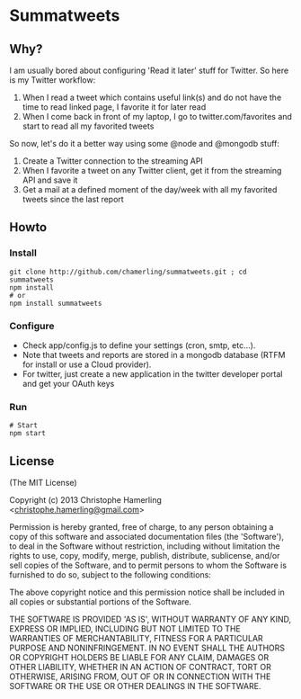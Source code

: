 # Summatweets

## Why?

I am usually bored about configuring 'Read it later' stuff for Twitter. So here is my Twitter workflow:

1. When I read a tweet which contains useful link(s) and do not have the time to read linked page, I favorite it for later read
2. When I come back in front of my laptop, I go to twitter.com/favorites and start to read all my favorited tweets

So now, let's do it a better way using some @node and @mongodb stuff:

1. Create a Twitter connection to the streaming API
2. When I favorite a tweet on any Twitter client, get it from the streaming API and save it
3. Get a mail at a defined moment of the day/week with all my favorited tweets since the last report

## Howto

### Install

    git clone http://github.com/chamerling/summatweets.git ; cd summatweets
    npm install
    # or
    npm install summatweets

### Configure

- Check app/config.js to define your settings (cron, smtp, etc...).
- Note that tweets and reports are stored in a mongodb database (RTFM for install or use a Cloud provider).
- For twitter, just create a new application in the twitter developer portal and get your OAuth keys

### Run

    # Start
    npm start

## License

(The MIT License)

Copyright (c) 2013 Christophe Hamerling &lt;christophe.hamerling@gmail.com&gt;

Permission is hereby granted, free of charge, to any person obtaining
a copy of this software and associated documentation files (the
'Software'), to deal in the Software without restriction, including
without limitation the rights to use, copy, modify, merge, publish,
distribute, sublicense, and/or sell copies of the Software, and to
permit persons to whom the Software is furnished to do so, subject to
the following conditions:

The above copyright notice and this permission notice shall be
included in all copies or substantial portions of the Software.

THE SOFTWARE IS PROVIDED 'AS IS', WITHOUT WARRANTY OF ANY KIND,
EXPRESS OR IMPLIED, INCLUDING BUT NOT LIMITED TO THE WARRANTIES OF
MERCHANTABILITY, FITNESS FOR A PARTICULAR PURPOSE AND NONINFRINGEMENT.
IN NO EVENT SHALL THE AUTHORS OR COPYRIGHT HOLDERS BE LIABLE FOR ANY
CLAIM, DAMAGES OR OTHER LIABILITY, WHETHER IN AN ACTION OF CONTRACT,
TORT OR OTHERWISE, ARISING FROM, OUT OF OR IN CONNECTION WITH THE
SOFTWARE OR THE USE OR OTHER DEALINGS IN THE SOFTWARE.